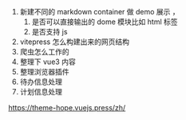 1. 新建不同的 markdown container 做 demo 展示 ，
   1. 是否可以直接输出的 dome 模块比如 html 标签
   2. 是否支持 js
2. vitepress 怎么构建出来的网页结构
3. 爬虫怎么工作的
4. 整理下 vue3 内容
5. 整理浏览器插件
6. 待办信息处理
7. 计划信息处理

https://theme-hope.vuejs.press/zh/

